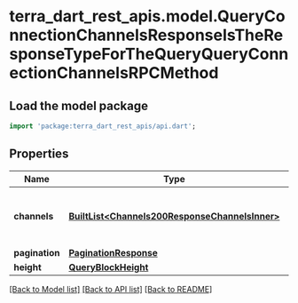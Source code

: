 # terra_dart_rest_apis.model.QueryConnectionChannelsResponseIsTheResponseTypeForTheQueryQueryConnectionChannelsRPCMethod

## Load the model package
```dart
import 'package:terra_dart_rest_apis/api.dart';
```

## Properties
Name | Type | Description | Notes
------------ | ------------- | ------------- | -------------
**channels** | [**BuiltList&lt;Channels200ResponseChannelsInner&gt;**](Channels200ResponseChannelsInner.md) | list of channels associated with a connection. | [optional] 
**pagination** | [**PaginationResponse**](PaginationResponse.md) |  | [optional] 
**height** | [**QueryBlockHeight**](QueryBlockHeight.md) |  | [optional] 

[[Back to Model list]](../README.md#documentation-for-models) [[Back to API list]](../README.md#documentation-for-api-endpoints) [[Back to README]](../README.md)


